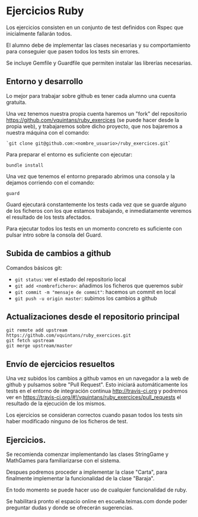 
# Ejercicios Ruby

Los ejercicios consisten en un conjunto de test definidos con Rspec que inicialmente fallarán todos.

El alumno debe de implementar las clases necesarias y su comportamiento para conseguier que pasen todos los tests sin errores.

Se incluye Gemfile y Guardfile que permiten instalar las librerías necesarias.



## Entorno y desarrollo

Lo mejor para trabajar sobre github es tener cada alumno una cuenta gratuita.

Una vez tenemos nuestra propia cuenta haremos un "fork" del repositorio https://github.com/vquintans/ruby_exercices (se puede hacer desde la propia web), y trabajaremos sobre dicho proyecto, que nos bajaremos a nuestra máquina con el comando:

    `git clone git@github.com:<nombre_usuario>/ruby_exercices.git`

Para preparar el entorno es suficiente con ejecutar:
   
   `bundle install`
    
Una vez que tenemos el entorno preparado abrimos una consola y la dejamos corriendo con el comando:
   
   `guard`
   
Guard ejecutará constantemente los tests cada vez que se guarde alguno de los ficheros con los que estamos trabajando, e inmediatamente veremos el resultado de los tests afectados.

Para ejecutar todos los tests en un momento concreto es suficiente con pulsar intro sobre la consola del Guard.


## Subida de cambios a github

Comandos básicos git:

   * `git status`: ver el estado del repositorio local
   * `git add <nombrefichero>`: añadimos los ficheros que queremos subir
   * `git commit -m "mensaje de commit"`: hacemos un commit en local
   * `git push -u origin master`: subimos los cambios a github


## Actualizaciones desde el repositorio principal

    git remote add upstream https://github.com/vquintans/ruby_exercices.git
    git fetch upstream
    git merge upstream/master

## Envío de ejercicios resueltos

Una vez subidos los cambios a github vamos en un navegador a la web de github y pulsamos sobre "Pull Request". Esto iniciará automáticamente los tests en el entorno de integración continua http://travis-ci.org y podremos ver en https://travis-ci.org/#!/vquintans/ruby_exercices/pull_requests el resultado de la ejecución de los mismos.

Los ejercicios se consideran correctos cuando pasan todos los tests sin haber modificado ninguno de los ficheros de test.

## Ejercicios. 

Se recomienda comenzar implementando las clases StringGame y MathGames para familiarizarse con el sistema.

Despues podremos proceder a implementar la clase "Carta", para finalmente implementar la funcionalidad de la clase "Baraja".

En todo momento se puede hacer uso de cualquier funcionalidad de ruby.

Se habilitará pronto el espacio online en escuela.teimas.com donde poder preguntar dudas y donde se ofrecerán sugerencias.


